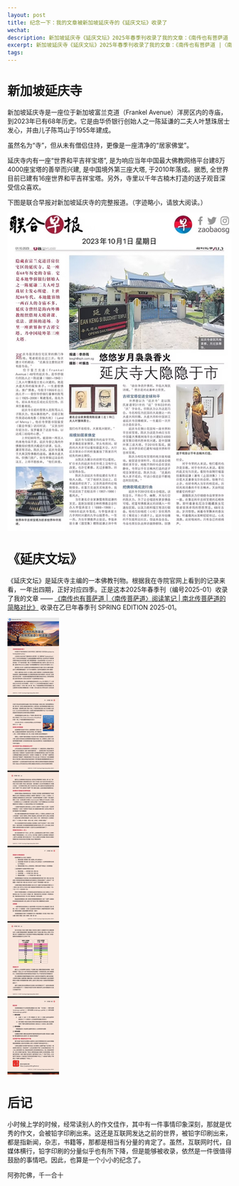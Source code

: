 ```yaml
---
layout: post
title: 纪念一下：我的文章被新加坡延庆寺的《延庆文坛》收录了
wechat: 
description: 新加坡延庆寺《延庆文坛》2025年春季刊收录了我的文章：《南传也有菩萨道 |〈南传菩萨道〉阅读笔记 | 南北传菩萨道的简略对比》
excerpt: 新加坡延庆寺《延庆文坛》2025年春季刊收录了我的文章：《南传也有菩萨道 |〈南传菩萨道〉阅读笔记 | 南北传菩萨道的简略对比》
tags:
---
```


#  新加坡延庆寺

新加坡延庆寺是一座位于新加坡富兰克道（Frankel Avenue）洋房区内的寺庙，到2023年已有68年历史。它是由华侨银行创始人之一陈延谦的二夫人叶慧珠居士发心，并由儿子陈笃山于1955年建成。

虽然名为“寺”，但从未有僧侣住持，更像是一座清净的“居家佛堂”。

延庆寺内有一座“世界和平吉祥宝塔”, 是为响应当年中国最大佛教网络平台建8万4000座宝塔的善举而兴建, 是中国境外第三座大塔, 于2010年落成。据悉, 全世界目前已建有16座世界和平吉祥宝塔。另外，寺里以千年古楠木打造的送子观音深受信众喜欢。

下图是联合早报对新加坡延庆寺的完整报道。（字迹略小，请放大阅读。）

![](../images/eks-report.jpeg)

# 《延庆文坛》

《延庆文坛》是延庆寺主编的一本佛教刊物。根据我在寺院官网上看到的记录来看，一年出四期，正好对应四季。正是这本2025年春季刊（编号2025-01）收录了我的文章  —— [《南传也有菩萨道 \|〈南传菩萨道〉阅读笔记 \| 南北传菩萨道的简略对比》](https://mp.weixin.qq.com/s/fwgHuMw9PTOZsy7OEDzDyA) 收录在乙巳年春季刊 SPRING EDITION 2025-01。

![](../images/esk-my-post.jpg)

# 后记

小时候上学的时候，经常读别人的作文佳作，其中有一件事情印象深刻，那就是优秀的作文，会被铅字印刷出来。这还是互联网发达之前的世界，被铅字印刷出来，都是指新闻，杂志，书籍等，那都是相当有分量的肯定了。虽然，互联网时代，自媒体横行，铅字印刷的分量似乎也有所下降，但是能够被收录，依然是一件很值得鼓励的事情吧。因此，也算是一个小小的纪念了。

阿弥陀佛，千一合十


